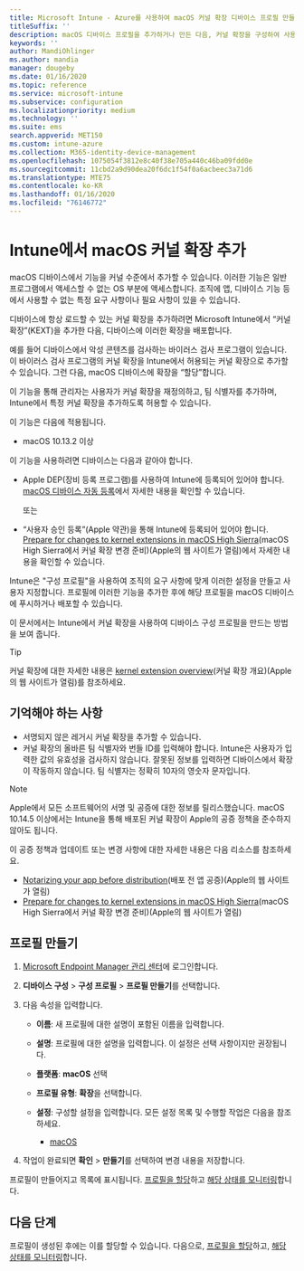 ```yaml
---
title: Microsoft Intune - Azure를 사용하여 macOS 커널 확장 디바이스 프로필 만들기 | Microsoft Docs
titleSuffix: ''
description: macOS 디바이스 프로필을 추가하거나 만든 다음, 커널 확장을 구성하여 사용자가 커널 확장을 재정의하고, 팀 식별자를 추가하며, Microsoft Intune에서 번들과 팀 식별자를 추가할 수 있도록 합니다.
keywords: ''
author: MandiOhlinger
ms.author: mandia
manager: dougeby
ms.date: 01/16/2020
ms.topic: reference
ms.service: microsoft-intune
ms.subservice: configuration
ms.localizationpriority: medium
ms.technology: ''
ms.suite: ems
search.appverid: MET150
ms.custom: intune-azure
ms.collection: M365-identity-device-management
ms.openlocfilehash: 1075054f3812e8c40f38e705a440c46ba09fdd0e
ms.sourcegitcommit: 11cbd2a9d90dea20f6dc1f54f0a6acbeec3a71d6
ms.translationtype: MTE75
ms.contentlocale: ko-KR
ms.lasthandoff: 01/16/2020
ms.locfileid: "76146772"
---
```

# <a name="add-macos-kernel-extensions-in-intune"></a>Intune에서 macOS 커널 확장 추가

macOS 디바이스에서 기능을 커널 수준에서 추가할 수 있습니다. 이러한 기능은 일반 프로그램에서 액세스할 수 없는 OS 부분에 액세스합니다. 조직에 앱, 디바이스 기능 등에서 사용할 수 없는 특정 요구 사항이나 필요 사항이 있을 수 있습니다. 

디바이스에 항상 로드할 수 있는 커널 확장을 추가하려면 Microsoft Intune에서 “커널 확장”(KEXT)을 추가한 다음, 디바이스에 이러한 확장을 배포합니다.

예를 들어 디바이스에서 악성 콘텐츠를 검사하는 바이러스 검사 프로그램이 있습니다. 이 바이러스 검사 프로그램의 커널 확장을 Intune에서 허용되는 커널 확장으로 추가할 수 있습니다. 그런 다음, macOS 디바이스에 확장을 “할당”합니다.

이 기능을 통해 관리자는 사용자가 커널 확장을 재정의하고, 팀 식별자를 추가하며, Intune에서 특정 커널 확장을 추가하도록 허용할 수 있습니다.

이 기능은 다음에 적용됩니다.

- macOS 10.13.2 이상

이 기능을 사용하려면 디바이스는 다음과 같아야 합니다.

- Apple DEP(장비 등록 프로그램)를 사용하여 Intune에 등록되어 있어야 합니다. [macOS 디바이스 자동 등록](../enrollment/device-enrollment-program-enroll-macos.md)에서 자세한 내용을 확인할 수 있습니다.

  또는

- “사용자 승인 등록”(Apple 약관)을 통해 Intune에 등록되어 있어야 합니다. [Prepare for changes to kernel extensions in macOS High Sierra](https://support.apple.com/en-us/HT208019)(macOS High Sierra에서 커널 확장 변경 준비)(Apple의 웹 사이트가 열림)에서 자세한 내용을 확인할 수 있습니다.

Intune은 "구성 프로필"을 사용하여 조직의 요구 사항에 맞게 이러한 설정을 만들고 사용자 지정합니다. 프로필에 이러한 기능을 추가한 후에 해당 프로필을 macOS 디바이스에 푸시하거나 배포할 수 있습니다.

이 문서에서는 Intune에서 커널 확장을 사용하여 디바이스 구성 프로필을 만드는 방법을 보여 줍니다.

> [!TIP]
> 커널 확장에 대한 자세한 내용은 [kernel extension overview](https://developer.apple.com/library/archive/documentation/Darwin/Conceptual/KernelProgramming/Extend/Extend.html)(커널 확장 개요)(Apple의 웹 사이트가 열림)를 참조하세요.

## <a name="what-you-need-to-know"></a>기억해야 하는 사항

- 서명되지 않은 레거시 커널 확장을 추가할 수 있습니다.
- 커널 확장의 올바른 팀 식별자와 번들 ID를 입력해야 합니다. Intune은 사용자가 입력한 값의 유효성을 검사하지 않습니다. 잘못된 정보를 입력하면 디바이스에서 확장이 작동하지 않습니다. 팀 식별자는 정확히 10자의 영숫자 문자입니다. 

> [!NOTE]
> Apple에서 모든 소프트웨어의 서명 및 공증에 대한 정보를 릴리스했습니다. macOS 10.14.5 이상에서는 Intune을 통해 배포된 커널 확장이 Apple의 공증 정책을 준수하지 않아도 됩니다.
>
> 이 공증 정책과 업데이트 또는 변경 사항에 대한 자세한 내용은 다음 리소스를 참조하세요.
>
> - [Notarizing your app before distribution](https://developer.apple.com/documentation/security/notarizing_your_app_before_distribution)(배포 전 앱 공증)(Apple의 웹 사이트가 열림) 
> - [Prepare for changes to kernel extensions in macOS High Sierra](https://support.apple.com/en-us/HT208019)(macOS High Sierra에서 커널 확장 변경 준비)(Apple의 웹 사이트가 열림)

## <a name="create-the-profile"></a>프로필 만들기

1. [Microsoft Endpoint Manager 관리 센터](https://go.microsoft.com/fwlink/?linkid=2109431)에 로그인합니다.
2. **디바이스 구성** > **구성 프로필** > **프로필 만들기**를 선택합니다.
3. 다음 속성을 입력합니다.

    - **이름**: 새 프로필에 대한 설명이 포함된 이름을 입력합니다.
    - **설명**: 프로필에 대한 설명을 입력합니다. 이 설정은 선택 사항이지만 권장됩니다.
    - **플랫폼**: **macOS** 선택
    - **프로필 유형**: **확장**을 선택합니다.
    - **설정**: 구성할 설정을 입력합니다. 모든 설정 목록 및 수행할 작업은 다음을 참조하세요.

        - [macOS](kernel-extensions-settings-macos.md)

4. 작업이 완료되면 **확인** > **만들기**를 선택하여 변경 내용을 저장합니다.

프로필이 만들어지고 목록에 표시됩니다. [프로필을 할당](../device-profile-assign.md)하고 [해당 상태를 모니터링](../device-profile-monitor.md)합니다.

## <a name="next-steps"></a>다음 단계

프로필이 생성된 후에는 이를 할당할 수 있습니다. 다음으로, [프로필을 할당](../device-profile-assign.md)하고, [해당 상태를 모니터링](../device-profile-monitor.md)합니다.
